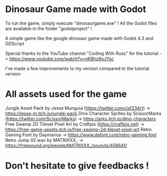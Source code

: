 # Dinosaur Game made with Godot
To run the game, simply execute "dinosaurgame.exe" ! 
All the Godot files are available in the folder "godotproject" !

A simple game like the google dinosaur game made with Godot 4.3 and GDScript 

Special thanks to the YouTube channel "Coding With Russ" for the tutorial -> https://www.youtube.com/watch?v=nKBhz6oJYsc 

I've made a few improvements to my version compared to the tutorial version

# All assets used for the game 

Jungle Asset Pack by Jesse Munguia (https://twitter.com/Jsf23Art) -> https://jesse-m.itch.io/jungle-pack
Dino Character Sprites by ScissorMarks (https://twitter.com/ScissorMarks) -> https://arks.itch.io/dino-characters
Free Swamp 2D Tileset Pixel Art by Craftpix (https://craftpix.net) -> https://free-game-assets.itch.io/free-swamp-2d-tileset-pixel-art
Retro Gaming Font by Daymarius -> https://www.dafont.com/retro-gaming.font 
Retro Jump 02.wav by MATRIXXX_ -> https://freesound.org/people/MATRIXXX_/sounds/458641/ 

# Don't hesitate to give feedbacks !
